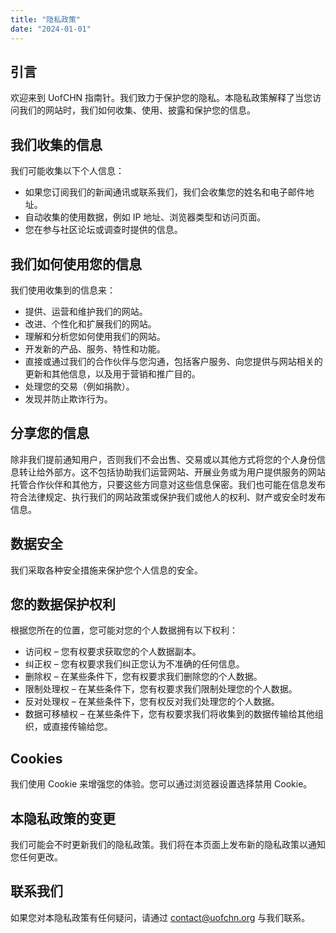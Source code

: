 ```yaml
---
title: "隐私政策"
date: "2024-01-01"
---
```


## 引言
欢迎来到 UofCHN 指南针。我们致力于保护您的隐私。本隐私政策解释了当您访问我们的网站时，我们如何收集、使用、披露和保护您的信息。

## 我们收集的信息
我们可能收集以下个人信息：
-   如果您订阅我们的新闻通讯或联系我们，我们会收集您的姓名和电子邮件地址。
-   自动收集的使用数据，例如 IP 地址、浏览器类型和访问页面。
-   您在参与社区论坛或调查时提供的信息。

## 我们如何使用您的信息
我们使用收集到的信息来：
-   提供、运营和维护我们的网站。
-   改进、个性化和扩展我们的网站。
-   理解和分析您如何使用我们的网站。
-   开发新的产品、服务、特性和功能。
-   直接或通过我们的合作伙伴与您沟通，包括客户服务、向您提供与网站相关的更新和其他信息，以及用于营销和推广目的。
-   处理您的交易（例如捐款）。
-   发现并防止欺诈行为。

## 分享您的信息
除非我们提前通知用户，否则我们不会出售、交易或以其他方式将您的个人身份信息转让给外部方。这不包括协助我们运营网站、开展业务或为用户提供服务的网站托管合作伙伴和其他方，只要这些方同意对这些信息保密。我们也可能在信息发布符合法律规定、执行我们的网站政策或保护我们或他人的权利、财产或安全时发布信息。

## 数据安全
我们采取各种安全措施来保护您个人信息的安全。

## 您的数据保护权利
根据您所在的位置，您可能对您的个人数据拥有以下权利：
-   访问权 – 您有权要求获取您的个人数据副本。
-   纠正权 – 您有权要求我们纠正您认为不准确的任何信息。
-   删除权 – 在某些条件下，您有权要求我们删除您的个人数据。
-   限制处理权 – 在某些条件下，您有权要求我们限制处理您的个人数据。
-   反对处理权 – 在某些条件下，您有权反对我们处理您的个人数据。
-   数据可移植权 – 在某些条件下，您有权要求我们将收集到的数据传输给其他组织，或直接传输给您。

## Cookies
我们使用 Cookie 来增强您的体验。您可以通过浏览器设置选择禁用 Cookie。

## 本隐私政策的变更
我们可能会不时更新我们的隐私政策。我们将在本页面上发布新的隐私政策以通知您任何更改。

## 联系我们
如果您对本隐私政策有任何疑问，请通过 contact@uofchn.org 与我们联系。
